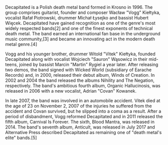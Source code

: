 Decapitated is a Polish death metal band formed in Krosno in 1996. The group comprises guitarist, founder and composer Wacław "Vogg" Kiełtyka, vocalist Rafał Piotrowski, drummer Michał Łysejko and bassist Hubert Więcek. Decapitated have gained recognition as one of the genre's most widely respected bands[2] and one of the finest exponents of technical death metal. The band earned an international fan base in the underground music community,[3] and became an innovating act in the modern death metal genre.[4]

Vogg and his younger brother, drummer Witold "Vitek" Kiełtyka, founded Decapitated along with vocalist Wojciech "Sauron" Wąsowicz in their mid-teens, joined by bassist Marcin "Martin" Rygiel a year later. After releasing two demos, the band signed with Wicked World (subsidiary of Earache Records) and, in 2000, released their debut album, Winds of Creation. In 2002 and 2004 the band released the albums Nihility and The Negation, respectively. The band's ambitious fourth album, Organic Hallucinosis, was released in 2006 with a new vocalist, Adrian "Covan" Kowanek.

In late 2007, the band was involved in an automobile accident. Vitek died at the age of 23 on November 2, 2007 of the injuries he suffered from the accident and Covan survived, but he slipped into a coma as a result. After a period of disbandment, Vogg reformed Decapitated and in 2011 released the fifth album, Carnival Is Forever. The sixth, Blood Mantra, was released in 2014. The band's seventh album, Anticult, was released in July 2017 and Alternative Press described Decapitated as remaining one of "death metal's elite" bands.[5]

